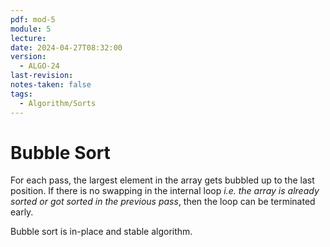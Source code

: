 ```yaml
---
pdf: mod-5
module: 5
lecture: 
date: 2024-04-27T08:32:00
version:
  - ALGO-24
last-revision: 
notes-taken: false
tags:
  - Algorithm/Sorts
---
```

# Bubble Sort

For each pass, the largest element in the array gets bubbled up to the last position.
If there is no swapping in the internal loop *i.e. the array is already sorted or got sorted in the previous pass*, then the loop can be terminated early.

Bubble sort is in-place and stable algorithm.